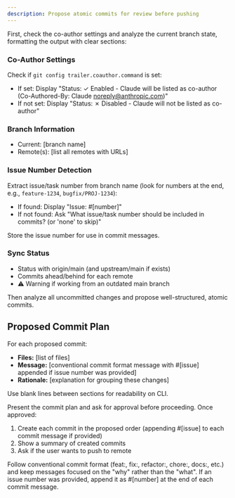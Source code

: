 ```yaml
---
description: Propose atomic commits for review before pushing
---
```


First, check the co-author settings and analyze the current branch state, formatting the output with clear sections:

### Co-Author Settings
Check if `git config trailer.coauthor.command` is set:
- If set: Display "Status: ✓ Enabled - Claude will be listed as co-author (Co-Authored-By: Claude <noreply@anthropic.com>)"
- If not set: Display "Status: ✗ Disabled - Claude will not be listed as co-author"

### Branch Information
- Current: [branch name]
- Remote(s): [list all remotes with URLs]

### Issue Number Detection
Extract issue/task number from branch name (look for numbers at the end, e.g., `feature-1234`, `bugfix/PROJ-1234`):
- If found: Display "Issue: #[number]"
- If not found: Ask "What issue/task number should be included in commits? (or 'none' to skip)"

Store the issue number for use in commit messages.

### Sync Status
- Status with origin/main (and upstream/main if exists)
- Commits ahead/behind for each remote
- ⚠️ Warning if working from an outdated main branch

Then analyze all uncommitted changes and propose well-structured, atomic commits.

## Proposed Commit Plan

For each proposed commit:
- **Files:** [list of files]
- **Message:** [conventional commit format message with #[issue] appended if issue number was provided]
- **Rationale:** [explanation for grouping these changes]

Use blank lines between sections for readability on CLI.

Present the commit plan and ask for approval before proceeding. Once approved:
1. Create each commit in the proposed order (appending #[issue] to each commit message if provided)
2. Show a summary of created commits
3. Ask if the user wants to push to remote

Follow conventional commit format (feat:, fix:, refactor:, chore:, docs:, etc.) and keep messages focused on the "why" rather than the "what". If an issue number was provided, append it as #[number] at the end of each commit message.
